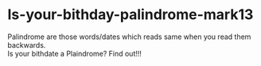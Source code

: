 # Is-your-bithday-palindrome-mark13

Palindrome are those words/dates which reads same when you read them backwards. <br>
Is your bithdate a Plaindrome? Find out!!!
